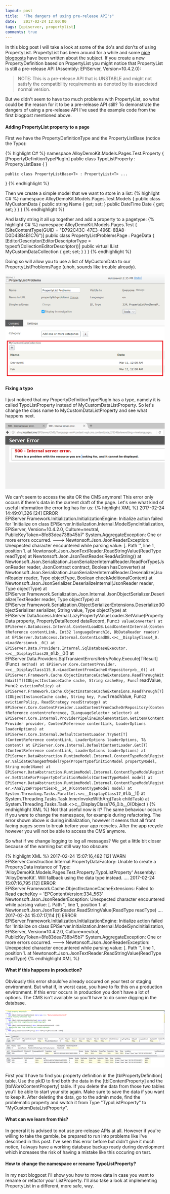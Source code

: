 ```yaml
---
layout: post
title:  "The dangers of using pre-release API's"
date:   2017-02-24 12:00:00
tags: [episerver, propertylist]
comments: true
---
```


In this blog post I will take a look at some of the do's and don'ts of using PropertyList<T>. PropertyList<T> has been around for a while and some
<a href="http://world.episerver.com/blogs/per-magne-skuseth/dates/2015/11/trying-out-propertylistt/">nice</a>
<a href="https://gregwiechec.com/2016/07/trying-out-propertyvaluelist/">blogposts</a> have been written about the subject. If you create a new PropertyDefinition based on PropertyList you might notice that PropertyList is still a pre-release API (Assembly: EPiServer, Version=10.4.2.0): 
> NOTE: This is a pre-release API that is UNSTABLE and might not satisfy the compatibility requirements as denoted by its associated normal version.

But we didn't seem to have too much problems with PropertyList<T>, so what could be the reason for it to be a pre-release API still?
To demonstrate the dangers of using a pre-release API I've used the example code from the first blogpost mentioned above.

#### Adding PropertyList<T> property to a page 
First we have the PropertyDefinitionType and the PropertyListBase (notice the Typo):

{% highlight C# %}
namespace AlloyDemoKit.Models.Pages.Test.Property
{
    [PropertyDefinitionTypePlugIn]
    public class TypoListProperty : PropertyListBase<MyCustomData>
    {    }

    public class PropertyListBase<T> : PropertyList<T> ...
}
{% endhighlight %}

Then we create a simple model that we want to store in a list:
{% highlight C# %}
namespace AlloyDemoKit.Models.Pages.Test.Models
{
    public class MyCustomData
    {
        public string Name { get; set; }
        public DateTime Date { get; set; }
    }
}
{% endhighlight %}

And lastly string it all up together and add a property to a pagetype:
{% highlight C# %}
namespace AlloyDemoKit.Models.Pages.Test
{
    [SiteContentType(GUID = "D792C43C-47E3-496E-8BA8-D0D43B4B1C76")]
    public class PropertyListProblemsPage : PageData
    {
        [EditorDescriptor(EditorDescriptorType = typeof(CollectionEditorDescriptor<MyCustomData>))]
        public virtual IList<MyCustomData> MyCustomDataCollection { get; set; }
    }
}
{% endhighlight %}

Doing so will allow you to use a list of MyCustomData to our PropertyListProblemsPage (uhoh, sounds like trouble already).

<p class="centered-image">
	<img src="/assets/propertylist/1.added-data.png" alt="Add data to PropertyList">	
</p>

#### Fixing a typo
I just noticed that my PropertyDefinitionTypePlugIn has a type, namely it is called TypoListProperty instead of MyCustomDataListProperty.
So let's change the class name to MyCustomDataListProperty and see what happens next.

<p class="centered-image">
	<img src="/assets/propertylist/2.initialization-error.png" alt="Add data to PropertyList">	
</p>

We can't seem to access the site OR the CMS anymore! This error only occurs if there's data in the current draft of the page. Let's see what kind of useful information the error log has for us:
{% highlight XML %}
2017-02-24 14:49:01,326 [24] ERROR EPiServer.Framework.Initialization.InitializationEngine: Initialize action failed for 'Initialize on class EPiServer.Initialization.Internal.ModelSyncInitialization, EPiServer, Version=10.4.2.0, Culture=neutral, PublicKeyToken=8fe83dea738b45b7'
System.AggregateException: One or more errors occurred. ---> Newtonsoft.Json.JsonReaderException: Unexpected character encountered while parsing value: [. Path '', line 1, position 1.
   at Newtonsoft.Json.JsonTextReader.ReadStringValue(ReadType readType)
   at Newtonsoft.Json.JsonTextReader.ReadAsString()
   at Newtonsoft.Json.Serialization.JsonSerializerInternalReader.ReadForType(JsonReader reader, JsonContract contract, Boolean hasConverter)
   at Newtonsoft.Json.Serialization.JsonSerializerInternalReader.Deserialize(JsonReader reader, Type objectType, Boolean checkAdditionalContent)
   at Newtonsoft.Json.JsonSerializer.DeserializeInternal(JsonReader reader, Type objectType)
   at EPiServer.Framework.Serialization.Json.Internal.JsonObjectSerializer.Deserialize(TextReader reader, Type objectType)
   at EPiServer.Framework.Serialization.ObjectSerializerExtensions.Deserialize(IObjectSerializer serializer, String value, Type objectType)
   at EPiServer.DataAccess.Internal.LazyPropertyValueLoader.SetValue(PropertyData property, PropertyDataRecord dataRecord, Func`3 valueConverter)
   at EPiServer.DataAccess.Internal.ContentLoadDB.LoadContentInternal(ContentReference contentLink, Int32 languageBranchId, DbDataReader reader)
   at EPiServer.DataAccess.Internal.ContentLoadDB.<>c__DisplayClass4_0.<LoadVersion>b__0()
   at EPiServer.Data.Providers.Internal.SqlDatabaseExecutor.<>c__DisplayClass28_0`1.<Execute>b__0()
   at EPiServer.Data.Providers.SqlTransientErrorsRetryPolicy.Execute[TResult](Func`1 method)
   at EPiServer.Core.ContentProvider.<>c__DisplayClass115_0.<LoadContentFromCacheOrRepository>b__0()
   at EPiServer.Framework.Cache.ObjectInstanceCacheExtensions.ReadThroughWithWait[T](IObjectInstanceCache cache, String cacheKey, Func`1 readValue, Func`2 evictionPolicy)
   at EPiServer.Framework.Cache.ObjectInstanceCacheExtensions.ReadThrough[T](IObjectInstanceCache cache, String key, Func`1 readValue, Func`2 evictionPolicy, ReadStrategy readStrategy)
   at EPiServer.Core.ContentProvider.LoadContentFromCacheOrRepository(ContentReference contentreference, ILanguageSelector selector)
   at EPiServer.Core.Internal.ProviderPipelineImplementation.GetItem(ContentProvider provider, ContentReference contentLink, LoaderOptions loaderOptions)
   at EPiServer.Core.Internal.DefaultContentLoader.TryGet[T](ContentReference contentLink, LoaderOptions loaderOptions, T& content)
   at EPiServer.Core.Internal.DefaultContentLoader.Get[T](ContentReference contentLink, LoaderOptions loaderOptions)
   at EPiServer.DataAbstraction.RuntimeModel.Internal.ContentTypeModelRegister.ValidateChangeOfModelType(PropertyDefinitionModel propertyModel, String modelName)
   at EPiServer.DataAbstraction.RuntimeModel.Internal.ContentTypeModelRegister.SetStateForPropertyDefinitionModels(ContentTypeModel model)
   at EPiServer.DataAbstraction.RuntimeModel.Internal.ContentTypeModelRegister.<AnalyzeProperties>b__14_0(ContentTypeModel model)
   at System.Threading.Tasks.Parallel.<>c__DisplayClass17_0`1.<ForWorker>b__1()
   at System.Threading.Tasks.Task.InnerInvokeWithArg(Task childTask)
   at System.Threading.Tasks.Task.<>c__DisplayClass176_0.<ExecuteSelfReplicating>b__0(Object )
{% endhighlight XML %}
Not that useful now is it? The same behaviour occurs if you were to change the namespace, for example during refactoring.
The error shown above is during initialization, however it seems that all front facing pages seem to break before your app recycles. 
After the app recycle however you will not be able to access the CMS anymore.

So what if we change logging to log all messages? We get a little bit closer because of the warning but still way too obscure:

{% highlight XML %}
2017-02-24 15:07:16,482 [12] WARN EPiServer.Construction.Internal.PropertyDataFactory: Unable to create a PropertyData instance of Type: 'AlloyDemoKit.Models.Pages.Test.Property.TypoListProperty' Assembly: 'AlloyDemoKit'. Will fallback using the data type instead.
....
2017-02-24 15:07:16,795 [12] ERROR EPiServer.Framework.Cache.ObjectInstanceCacheExtensions: Failed to Read cacheKey = 'EPContentVersion:334_563'
Newtonsoft.Json.JsonReaderException: Unexpected character encountered while parsing value: [. Path '', line 1, position 1.
   at Newtonsoft.Json.JsonTextReader.ReadStringValue(ReadType readType)
....
2017-02-24 15:07:17,114 [1] ERROR EPiServer.Framework.Initialization.InitializationEngine: Initialize action failed for 'Initialize on class EPiServer.Initialization.Internal.ModelSyncInitialization, EPiServer, Version=10.4.2.0, Culture=neutral, PublicKeyToken=8fe83dea738b45b7'
System.AggregateException: One or more errors occurred. ---> Newtonsoft.Json.JsonReaderException: Unexpected character encountered while parsing value: [. Path '', line 1, position 1.
   at Newtonsoft.Json.JsonTextReader.ReadStringValue(ReadType readType)
{% endhighlight XML %}

#### What if this happens in production?
Obviously this error should've already occured on your test or staging environment. But what if, in worst case, you have to fix this on a production environment.
If this error occurs in production you don't have a lot of options. The CMS isn't available so you'll have to do some digging in the database.

<p class="centered-image">
	<img src="/assets/propertylist/3.database.png" alt="Database">	
</p>
First you'll have to find you property definition in the [tblPropertyDefinition] table. Use the pkID to find both the data in the [tblContentProperty] and the [tblWorkContentProperty] table.
If you delete the data from those two tables you'll be able to start your site again. Make sure to save the data if you want to keep it. After deleting the data, go to the admin mode, find the problematic property and switch it from Type "TypoListProperty" to "MyCustomDataListProperty".  

#### What can we learn from this?
In general it is advised to not use pre-release APIs at all. However if you're willing to take the gamble, be prepared to run into problems like I've described in this post.
I've seen this error before but didn't give it much notice, I always have a working database backup ready during development which increases the risk of having a mistake like this occuring on test.
 
#### How to change the namespace or rename TypoListProperty?
In my next blogpost I'll show you how to move data in case you want to rename or refactor your ListProperty. I'll also take a look at implementing PropertyList in a different, more safe, way.


